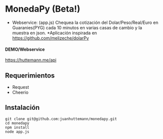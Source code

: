 # MonedaPy (Beta!)


* Webservice: (app.js) Chequea la cotización del Dolar/Peso/Real/Euro en Guaranies(PYG) cada 10 minutos en varias casas de cambio 
y la muestra en json.
*Aplicación inspirada en https://github.com/melizeche/dolarPy

#### DEMO/Webservice

https://huttemann.me/api

## Requerimientos

* Request
* Cheerio

## Instalación

```
git clone git@github.com:juanhuttemann/monedapy.git
cd monedapy
npm install
node app.js
```
